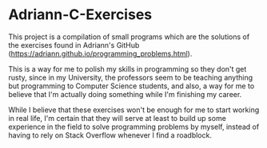 # Adriann-C-Exercises
This project is a compilation of small programs which are the solutions of the exercises found in Adriann's GitHub (https://adriann.github.io/programming_problems.html).

This is a way for me to polish my skills in programming so they don't get rusty, since in my University, the professors seem to be teaching anything but programming to Computer Science students, and also, a way for me to believe that I'm actually doing something while I'm finishing my career.

While I believe that these exercises won't be enough for me to start working in real life, I'm certain that they will serve at least to build up some experience in the field to solve programming problems by myself, instead of having to rely on Stack Overflow whenever I find a roadblock.
